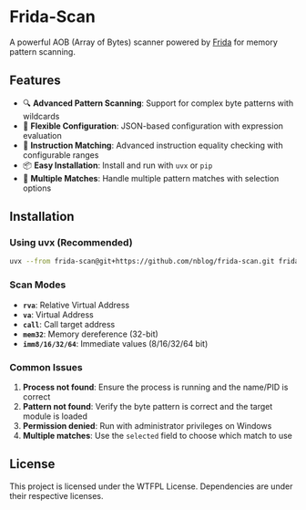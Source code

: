 
# Frida-Scan

A powerful AOB (Array of Bytes) scanner powered by [Frida](https://frida.re/) for memory pattern scanning.

## Features

- 🔍 **Advanced Pattern Scanning**: Support for complex byte patterns with wildcards
- 📝 **Flexible Configuration**: JSON-based configuration with expression evaluation
- 🔧 **Instruction Matching**: Advanced instruction equality checking with configurable ranges
- 📦 **Easy Installation**: Install and run with `uvx` or `pip`
- 🔄 **Multiple Matches**: Handle multiple pattern matches with selection options

## Installation

### Using uvx (Recommended)

```bash
uvx --from frida-scan@git+https://github.com/nblog/frida-scan.git frida-scan -n notepad.exe config.json.example
```

### Scan Modes

- **`rva`**: Relative Virtual Address
- **`va`**: Virtual Address
- **`call`**: Call target address
- **`mem32`**: Memory dereference (32-bit)
- **`imm8/16/32/64`**: Immediate values (8/16/32/64 bit)

### Common Issues

1. **Process not found**: Ensure the process is running and the name/PID is correct
2. **Pattern not found**: Verify the byte pattern is correct and the target module is loaded
3. **Permission denied**: Run with administrator privileges on Windows
4. **Multiple matches**: Use the `selected` field to choose which match to use

## License

This project is licensed under the WTFPL License. Dependencies are under their respective licenses.